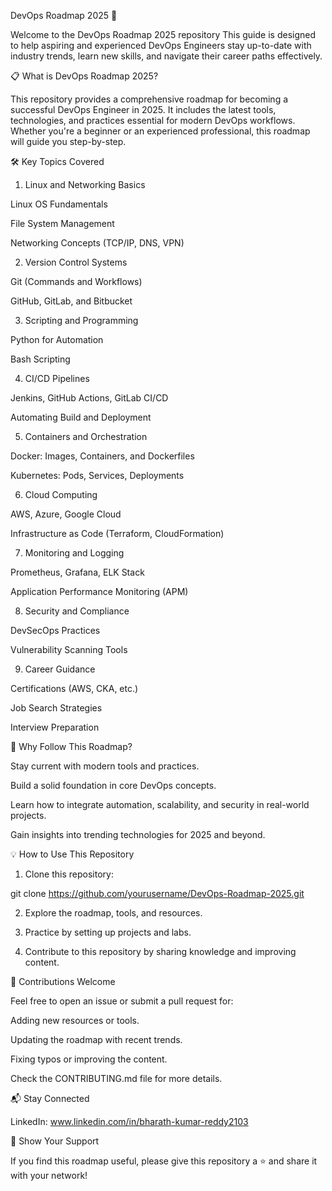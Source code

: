 DevOps Roadmap 2025 🚀

Welcome to the DevOps Roadmap 2025 repository This guide is designed to help aspiring and experienced DevOps Engineers stay up-to-date with industry trends, learn new skills, and navigate their career paths effectively.

📋 What is DevOps Roadmap 2025?

This repository provides a comprehensive roadmap for becoming a successful DevOps Engineer in 2025. It includes the latest tools, technologies, and practices essential for modern DevOps workflows. Whether you're a beginner or an experienced professional, this roadmap will guide you step-by-step.

🛠️ Key Topics Covered

1. Linux and Networking Basics

Linux OS Fundamentals

File System Management

Networking Concepts (TCP/IP, DNS, VPN)

2. Version Control Systems

Git (Commands and Workflows)

GitHub, GitLab, and Bitbucket

3. Scripting and Programming

Python for Automation

Bash Scripting

4. CI/CD Pipelines

Jenkins, GitHub Actions, GitLab CI/CD

Automating Build and Deployment

5. Containers and Orchestration

Docker: Images, Containers, and Dockerfiles

Kubernetes: Pods, Services, Deployments

6. Cloud Computing

AWS, Azure, Google Cloud

Infrastructure as Code (Terraform, CloudFormation)

7. Monitoring and Logging

Prometheus, Grafana, ELK Stack

Application Performance Monitoring (APM)

8. Security and Compliance

DevSecOps Practices

Vulnerability Scanning Tools

9. Career Guidance

Certifications (AWS, CKA, etc.)

Job Search Strategies

Interview Preparation

🎯 Why Follow This Roadmap?

Stay current with modern tools and practices.

Build a solid foundation in core DevOps concepts.

Learn how to integrate automation, scalability, and security in real-world projects.

Gain insights into trending technologies for 2025 and beyond.

💡 How to Use This Repository

1. Clone this repository:

git clone https://github.com/yourusername/DevOps-Roadmap-2025.git

2. Explore the roadmap, tools, and resources.

3. Practice by setting up projects and labs.

4. Contribute to this repository by sharing knowledge and improving content.

🤝 Contributions Welcome

Feel free to open an issue or submit a pull request for:

Adding new resources or tools.

Updating the roadmap with recent trends.

Fixing typos or improving the content.


Check the CONTRIBUTING.md file for more details.

📬 Stay Connected

LinkedIn: www.linkedin.com/in/bharath-kumar-reddy2103

🌟 Show Your Support

If you find this roadmap useful, please give this repository a ⭐ and share it with your network!
